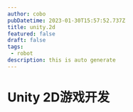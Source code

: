 ```yaml
---
author: cobo
pubDatetime: 2023-01-30T15:57:52.737Z
title: unity.2d
featured: false
draft: false
tags:
 - robot
description: this is auto generate
---
```

# Unity 2D游戏开发

